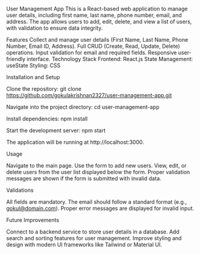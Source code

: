 User Management App
This is a React-based web application to manage user details, including first name, last name, phone number, email, and address. The app allows users to add, edit, delete, and view a list of users, with validation to ensure data integrity.

Features
Collect and manage user details (First Name, Last Name, Phone Number, Email ID, Address).
Full CRUD (Create, Read, Update, Delete) operations.
Input validation for email and required fields.
Responsive user-friendly interface.
Technology Stack
Frontend: React.js
State Management: useState
Styling: CSS

Installation and Setup

Clone the repository:
git clone https://github.com/gokulakrishnan2327/user-management-app.git

Navigate into the project directory:
cd user-management-app

Install dependencies:
npm install

Start the development server:
npm start

The application will be running at http://localhost:3000.

Usage

Navigate to the main page.
Use the form to add new users.
View, edit, or delete users from the user list displayed below the form.
Proper validation messages are shown if the form is submitted with invalid data.

Validations

All fields are mandatory.
The email should follow a standard format (e.g., gokul@domain.com).
Proper error messages are displayed for invalid input.

Future Improvements

Connect to a backend service to store user details in a database.
Add search and sorting features for user management.
Improve styling and design with modern UI frameworks like Tailwind or Material UI.
